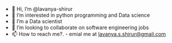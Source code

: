 - 👋 Hi, I’m @lavanya-shirur
- 👀 I’m interested in python programming and Data science
- 🌱 I’m a Data scientist
- 💞️ I’m looking to collaborate on software engineering jobs 
- 📫 How to reach me?. - emial me at lavanya.s.shirur@gmail.com

<!---
lavanya-shirur/lavanya-shirur is a ✨ special ✨ repository because its `README.md` (this file) appears on your GitHub profile.
You can click the Preview link to take a look at your changes.
--->

